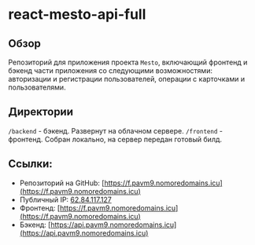 # react-mesto-api-full
## Обзор
Репозиторий для приложения проекта `Mesto`, включающий фронтенд и бэкенд части приложения со следующими возможностями: авторизации и регистрации пользователей, операции с карточками и пользователями.

## Директории
`/backend` - бэкенд. Развернут на облачном сервере.
`/frontend` - фронтенд. Собран локально, на сервер передан готовый билд.

## Ссылки:
* Репозиторий на GitHub: [https://f.pavm9.nomoredomains.icu](https://f.pavm9.nomoredomains.icu)
* Публичный IP: [62.84.117.127](https://62.84.117.127)
* Фронтенд: [https://f.pavm9.nomoredomains.icu](https://f.pavm9.nomoredomains.icu)
* Бэкенд: [https://api.pavm9.nomoredomains.icu](https://api.pavm9.nomoredomains.icu)
